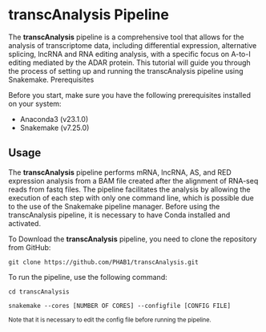 # transcAnalysis Pipeline

The __transcAnalysis__ pipeline is a comprehensive tool that allows for the analysis of transcriptome data, including differential expression, alternative splicing, lncRNA and RNA editing analysis, with a specific focus on A-to-I editing mediated by the ADAR protein. This tutorial will guide you through the process of setting up and running the transcAnalysis pipeline using Snakemake.
Prerequisites

Before you start, make sure you have the following prerequisites installed on your system:

- Anaconda3 (v23.1.0)
- Snakemake (v7.25.0)

## Usage

The __transcAnalysis__ pipeline performs mRNA, lncRNA, AS, and RED expression analysis from a BAM file created after the alignment of RNA-seq reads from fastq files. The pipeline facilitates the analysis by allowing the execution of each step with only one command line, which is possible due to the use of the Snakemake pipeline manager. Before using the transcAnalysis pipeline, it is necessary to have Conda installed and activated.

To Download the __transcAnalysis__ pipeline, you need to clone the repository from GitHub:

```
git clone https://github.com/PHAB1/transcAnalysis.git
```

To run the pipeline, use the following command:

```
cd transcAnalysis

snakemake --cores [NUMBER OF CORES] --configfile [CONFIG FILE]
```
<sub>Note that it is necessary to edit the config file before running the pipeline.</sub>
